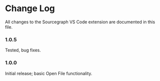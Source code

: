 # Change Log

All changes to the Sourcegraph VS Code extension are documented in this file.

### 1.0.5

Tested, bug fixes.

### 1.0.0

Initial release; basic Open File functionality.